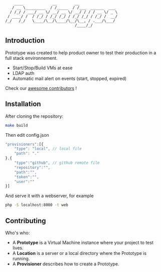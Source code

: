 ```
    ____             __        __
   / __ \_________  / /_____  / /___  ______  ___
  / /_/ / ___/ __ \/ __/ __ \/ __/ / / / __ \/ _ \
 / ____/ /  / /_/ / /_/ /_/ / /_/ /_/ / /_/ /  __/
/_/   /_/   \____/\__/\____/\__/\__, / .___/\___/
                               /____/_/
```
## Introduction
Prototype was created to help product owner to test their production in a full stack environnement.

* Start/Stop/Build VMs at ease
* LDAP auth
* Automatic mail alert on events (start, stopped, expired)

Check our [awesome contributors](https://github.com/lafourchette/prototype/graphs/contributors) !

## Installation
After cloning the repository:
```bash
make build
```
Then edit config.json
```javascript
"provisioners":[{
    "type": "local", // local file
    "path": "."
},{
    "type":"github", // github remote file
    "repository":"",
    "path":"",
    "token":"",
    "user":""
}]
```
And serve it with a webserver, for example
```bash
php -S localhost:8000 -t web
```

## Contributing
Who's who:
- A **Prototype** is a Virtual Machine instance where your project to test lives.
- A **Location** is a server or a local directory where the Prototype is running.
- A **Provisioner** describes how to create a Prototype.
